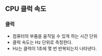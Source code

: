## CPU 클럭 속도
### 클럭
- 컴퓨터의 부품을 움직일 수 있게 하는 시간 단위
- 클럭 속도는 Hz 단위로 측정한다.
- Hz는 클럭이 1초에 몇 번 반복되는지 나타낸다.